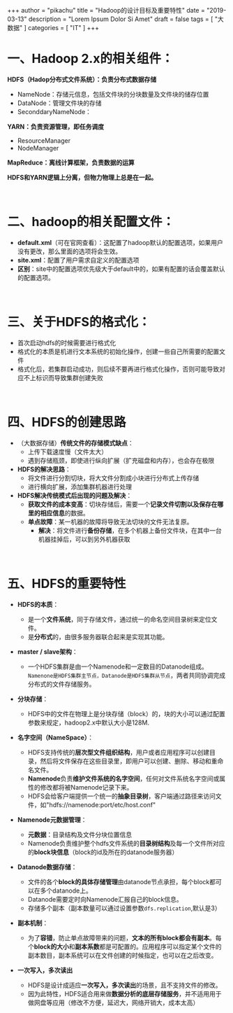  +++
author = "pikachu"
title = "Hadoop的设计目标及重要特性"
date = "2019-03-13"
description = "Lorem Ipsum Dolor Si Amet"
draft = false
tags = [
    "大数据"
]
categories = [
    "IT"
]
+++

 
# 一、Hadoop 2.x的相关组件：
 
**HDFS（Hadop分布式文件系统）：负责分布式数据存储**

- NameNode：存储元信息，包括文件块的分块数量及文件块的储存位置
- DataNode：管理文件块的存储
- SeconddaryNameNode：

**YARN：负责资源管理，即任务调度**

- ResourceManager
- NodeManager

**MapReduce：离线计算框架，负责数据的运算**

**HDFS和YARN逻辑上分离，但物力物理上总是在一起。**

&nbsp;
 
# 二、hadoop的相关配置文件：

- **default.xml**（可在官网查看）：这配置了hadoop默认的配置选项，如果用户没有更改，那么里面的选项将会生效。
- **site.xml**：配置了用户需求自定义的配置选项
- **区别**：site中的配置选项优先级大于default中的，如果有配置的话会覆盖默认的配置选项。

&nbsp;

# 三、关于HDFS的格式化：
- 首次启动hdfs的时候需要进行格式化
- 格式化的本质是机进行文本系统的初始化操作，创建一些自己所需要的配置文件
- 格式化后，若集群启动成功，则后续不要再进行格式化操作，否则可能导致对应不上标识而导致集群创建失败

&nbsp;

# 四、HDFS的创建思路
- （大数据存储）**传统文件的存储模式缺点**：
    - 上传下载速度慢（文件太大）
    - 遇到存储瓶颈，即使进行纵向扩展（扩充磁盘和内存），也会存在极限
- **HDFS的解决思路**：
    - 将文件进行分割切块，将大文件分割成小块进行分布式上传存储
    - 进行横向扩展，添加集群机器进行处理
- **HDFS解决传统模式后出现的问题及解决**：
    - **获取文件的成本变高**：切块存储后，需要一个**记录文件切割以及保存在哪里的相应信息**的数据。
    - **单点故障**：某一机器的故障将导致无法切块的文件无法复原。
        - **解决**：将文件进行**备份存储**，在多个机器上备份文件块，在其中一台机器挂掉后，可以到另外机器获取

&nbsp;

# 五、HDFS的重要特性

- **HDFS的本质**：
    - 是一个**文件系统**，同于存储文件，通过统一的命名空间目录树来定位文件。
    - 是**分布式**的，由很多服务器联合起来是实现其功能。
    
- **master / slave架构**：
    - 一个HDFS集群是由一个Namenode和一定数目的Datanode组成。`Namenone是HDFS集群主节点，Datanode是HDFS集群从节点`，两者共同协调完成分布式的文件存储服务。

- **分块存储**：
    - HDFS中的文件在物理上是分块存储（block）的，块的大小可以通过配置参数来规定，hadoop2.x中默认大小是128M.

- **名字空间（NameSpace）**：
    - HDFS支持传统的**层次型文件组织结构**，用户或者应用程序可以创建目录，然后将文件保存在这些目录里，即用户可以创建、删除、移动和重命名文件。
    - **Namenode**负责**维护文件系统的名字空间**，任何对文件系统名字空间或属性的修改都将被Namenode记录下来。
    - HDFS会给客户端提供一个统一的**抽象目录树**，客户端通过路径来访问文件，如"hdfs://namenode:port/etc/host.conf"

- **Namenode元数据管理**：
    - **元数据**：目录结构及文件分块位置信息
    - Namenode负责维护整个hdfs文件系统的**目录树结构**及每一个文件所对应的**block块信息**（block的id及所在的datanode服务器）

- **Datanode数据存储**：
    - 文件的各个**block的具体存储管理**由datanode节点承担，每个block都可以在多个datanode上。
    - Datanode需要定时向Namenode汇报自己的block信息。
    - 存储多个副本（副本数量可以通过设置参数`dfs.replication`,默认是3）

- **副本机制**：
    - 为了**容错**，防止单点故障带来的问题，**文本的所有block都会有副本**。每个**block的大小**和**副本系数**都是可配置的。应用程序可以指定某个文件的副本数目，副本系统可以在文件创建的时候指定，也可以在之后改变。

- **一次写入，多次读出**
    - HDFS是设计成适应**一次写入，多次读出**的场景，且不支持文件的修改。
    - 因为此特性，HDFS适合用来做**数据分析的底层存储服务**，并不适用用于做网盘等应用（修改不方便，延迟大，网络开销大，成本太高）